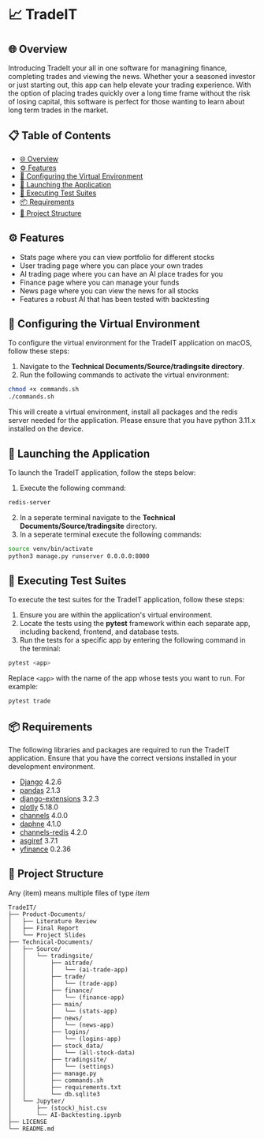 # 📈 TradeIT

## 🌐 Overview
Introducing TradeIt your all in one software for managining finance, completing trades and viewing the news. Whether your a seasoned investor or just starting out, this app can help elevate your trading experience. With the option of placing trades quickly over a long time frame without the risk of losing capital, this software is perfect for those wanting to learn about long term trades in the market.

## 📋 Table of Contents

- [🌐 Overview](#overview)
- [⚙️ Features](#features)
- [🌱 Configuring the Virtual Environment](#running-the-virtual-environment)
- [🚀 Launching the Application](#running-the-program)
- [🧪 Executing Test Suites](#running-the-tests) 
- [📦 Requirements](#requirements)
- [🌲 Project Structure](#project-structure) 

## ⚙️ Features

- Stats page where you can view portfolio for different stocks
- User trading page where you can place your own trades
- AI trading page where you can have an AI place trades for you
- Finance page where you can manage your funds
- News page where you can view the news for all stocks
- Features a robust AI that has been tested with backtesting


## 🌱 Configuring the Virtual Environment

To configure the virtual environment for the TradeIT application on macOS, follow these steps:

1. Navigate to the **Technical Documents/Source/tradingsite directory**.
2. Run the following commands to activate the virtual environment:

```bash
chmod +x commands.sh
./commands.sh
```

This will create a virtual environment, install all packages and the redis server needed for the application. Please ensure that you have python 3.11.x installed on the device.

## 🚀 Launching the Application

To launch the TradeIT application, follow the steps below:

1. Execute the following command:

```bash
redis-server
```

2. In a seperate terminal navigate to the **Technical Documents/Source/tradingsite** directory.
3. In a seperate terminal execute the following commands:

```bash
source venv/bin/activate
python3 manage.py runserver 0.0.0.0:8000
```

## 🧪 Executing Test Suites

To execute the test suites for the TradeIT application, follow these steps:

1. Ensure you are within the application's virtual environment.
2. Locate the tests using the **pytest** framework within each separate app, including backend, frontend, and database tests.
3. Run the tests for a specific app by entering the following command in the terminal:

```bash
pytest <app>
```

Replace `<app>` with the name of the app whose tests you want to run. For example:

```bash
pytest trade
```

## 📦 Requirements
The following libraries and packages are required to run the TradeIT application. Ensure that you have the correct versions installed in your development environment.
- [Django](https://www.djangoproject.com/) 4.2.6
- [pandas](https://pandas.pydata.org/docs/) 2.1.3
- [django-extensions](https://django-extensions.readthedocs.io) 3.2.3
- [plotly](https://plotly.com/python/) 5.18.0
- [channels](https://channels.readthedocs.io/en/latest/) 4.0.0
- [daphne](https://docs.djangoproject.com/en/5.0/howto/deployment/asgi/daphne/) 4.1.0
- [channels-redis](https://channels.readthedocs.io/en/stable/topics/channel_layers.html) 4.2.0
- [asgiref](https://asgi.readthedocs.io/en/latest/) 3.7.1
- [yfinance](https://pypi.org/project/yfinance/) 0.2.36

## 🌲 Project Structure
Any (item) means multiple files of type *item*

```plaintext
TradeIT/
├── Product-Documents/
│   ├── Literature Review
│   ├── Final Report
│   └── Project Slides
├── Technical-Documents/
│   ├── Source/
│   │   └── tradingsite/
│   │       ├── aitrade/
│   │       │   └── (ai-trade-app)
│   │       ├── trade/
│   │       │   └── (trade-app)
│   │       ├── finance/
│   │       │   └── (finance-app)
│   │       ├── main/
│   │       │   └── (stats-app)
│   │       ├── news/
│   │       │   └── (news-app)
│   │       ├── logins/
│   │       │   └── (logins-app)
│   │       ├── stock_data/
│   │       │   └── (all-stock-data)
│   │       ├── tradingsite/
│   │       │   └── (settings)
│   │       ├── manage.py
│   │       ├── commands.sh
│   │       ├── requirements.txt
│   │       └── db.sqlite3
│   └── Jupyter/
│       ├── (stock)_hist.csv
│       └── AI-Backtesting.ipynb
├── LICENSE
└── README.md
```

